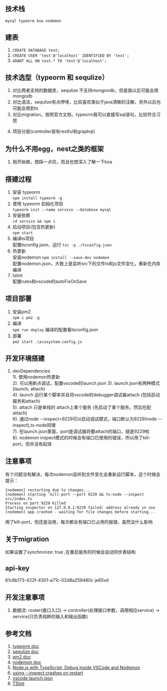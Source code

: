 
## 技术栈  
`mysql typeorm koa nodemon`
## 建表
1. `CREATE DATABASE test;`
2. `CREATE USER 'test'@'localhost' IDENTIFIED BY 'test';`
3. `GRANT ALL ON test.* TO 'test'@'localhost';` 
## 技术选型（typeorm 和 sequlize）
1. 对比两者支持的数据库，sequlize 不支持mongondb，但是我以后可能会用mongodb
2. 对比语法，sequlize有点啰嗦，比较喜欢类似于java清晰的注解，另外以后也可能会用到ts
3. 对比migration，按照官方文档，typeorm我可以直接写sql语句，比较符合习惯  
<!-- （虽然typeorm可以将createConection在启动的时候连接，用的时候getConection就可以了）   -->
4. 项目分层(controller层有restful和graphql)
## 为什么不用egg，nest之类的框架  
1. 刚开始做，想踩一点坑，而且也想深入了解一下koa
## 搭建过程
1. 安装 typeorm  
`npm install typeorm -g`
2. 使用 typeorm 初始化项目  
`typeorm init --name service --database mysql`
3. 安装依赖  
`cd service && npm i`
4. 启动项目(包含热更新)  
`npm start`  
7. 编译ts项目  
配置tsconfig.json，运行 `tsc -p ./tsconfig.json`
8. 热更新  
安装nodemon `npm install --save-dev nodemon`  
配置nodemon.json，大致上是监听src下的文件ts和js文件变化，重新在内存编译  
9. tslint  
配置rules和vscode的autoFixOnSave
## 项目部署  
1. 安装pm2  
`npm i pm2 -g`  
2. 编译  
`npm run deploy`  编译的配置看tsconfig.json
3. 部署  
`pm2 start .\ecosystem.config.js`
## 开发环境搭建  
1. devDependencies  
  1). 使用nodemon热更新  
  2). 可以用断点调试，配置vscode的launch.json
  3). launch.json有两种模式(launch, attach)  
  4). launch 运行某个脚本并且将vscode的debugger调试器attach (包括启动服务和attach)  
  5). attach 只是单纯的 attach上某个服务 (先启动了某个服务，然后在配attach)  
  6). 通过node --inspect=9229可以启动调试模式，端口默认为9229(node --inspect),ts-node同理  
  7). 在launch.json里面，port是调试器将要attach的端口，就是9229啦  
  8). nodemon inspect模式的时候会有端口已使用的错误，所以用了kill-port，但并没有起效
## 注意事项  
有个问题没有解决，每次nodemon监听到文件变化会重新运行脚本，这个时候会提示：  
```
[nodemon] restarting due to changes...
[nodemon] starting `kill-port --port 9229 && ts-node --inspect src/index.ts`
Process on port 9229 killed
Starting inspector on 127.0.0.1:9229 failed: address already in use
[nodemon] app crashed - waiting for file changes before starting...
```  
用了kill-port，但还是没用，每次都会有端口已占用的报错，虽然没什么影响
## 关于migration  
如果设置了synchronize: true ,在重启服务的时候会自动同步表结构
## api-key
61c8b173-422f-4301-a71c-02d8a259480c
je65vd  
## 开发注意事项  
1. 数据流: router(接口入口) -> controller(处理接口参数，调用相应service) -> service(只负责纯粹的输入和输出函数)
## 参考文档
1. [typeorm doc](http://typeorm.cn)  
2. [sequlize doc](http://docs.sequelizejs.com/manual/migrations.html)  
3. [pm2 doc](https://pm2.io/doc/zh/runtime/overview/)
4. [nodemon doc](https://github.com/remy/nodemon#nodemon)  
5. [Node.js with TypeScript, Debug inside VSCode and Nodemon](https://dev.to/oieduardorabelo/nodejs-with-typescript-debug-inside-vscode-and-nodemon-23o7)  
6. [using --inspect crashes on restart](https://github.com/JacksonGariety/gulp-nodemon/issues/139)  
7. [vscode launch.json](https://code.visualstudio.com/docs/editor/debugging)  
8. [TSlint](https://palantir.github.io/tslint/)
